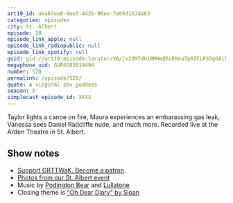 ```yaml
---
art19_id: aba87ea8-9ee3-442b-96ee-7e66d1b74a63
categories: episodes
city: St. Albert
episode: 20
episode_link_apple: null
episode_link_radiopublic: null
episode_link_spotify: null
guid: gid://art19-episode-locator/V0/jx23M7dU1BMHeQ5zEKnu7p6ICLPS5gGAiho_IwuYUgc
megaphone_uid: GUR6583619494
number: 520
permalink: /episode/520/
quote: A virginal sex goddess
season: 5
simplecast_episode_id: XXXX
---
```


Taylor lights a canoe on fire, Maura experiences an embarassing gas leak, Vanessa sees Daniel Radcliffe nude, and much more. Recorded live at the Arden Theatre in St. Albert.

## Show notes
* [Support GRTTWaK. Become a patron](https://grownupsreadthingstheywroteaskids.com/support/?utm_source=podcast&utm_medium=referral&utm_campaign=520).
* [Photos from our St. Albert event](https://www.facebook.com/media/set/?set=a.10155928231243600&type=1&l=e2717ace61)
* Music by [Podington Bear](https://geo.itunes.apple.com/us/artist/podington-bear/id250459572?at=10lR7u&mt=1&app=music) and [Lullatone](https://geo.itunes.apple.com/us/artist/lullatone/id34467705?at=10lR7u&mt=1&app=music)
* Closing theme is ["Oh Dear Diary" by Sloan](http://sloan.spinshop.com/details/9850)